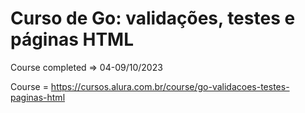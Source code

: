 # Curso de Go: validações, testes e páginas HTML

Course completed => 04-09/10/2023

Course = https://cursos.alura.com.br/course/go-validacoes-testes-paginas-html
